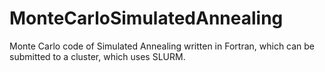 # MonteCarloSimulatedAnnealing
Monte Carlo code of Simulated Annealing written in Fortran, which can be submitted to a cluster, which uses SLURM.
